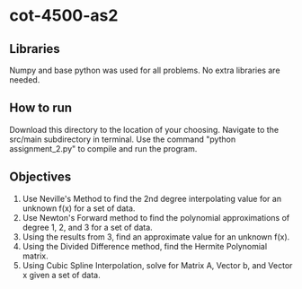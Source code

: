 # cot-4500-as2

## Libraries
Numpy and base python was used for all problems. No extra libraries are needed.

## How to run
Download this directory to the location of your choosing. Navigate to the src/main subdirectory in terminal. Use the command "python assignment_2.py" to compile and run the program.

## Objectives
1. Use Neville's Method to find the 2nd degree interpolating value for an unknown f(x) for a set of data.
2. Use Newton's Forward method to find the polynomial approximations of degree 1, 2, and 3 for a set of data.
3. Using the results from 3, find an approximate value for an unknown f(x).
4. Using the Divided Difference method, find the Hermite Polynomial matrix.
5. Using Cubic Spline Interpolation, solve for Matrix A, Vector b, and Vector x given a set of data.

